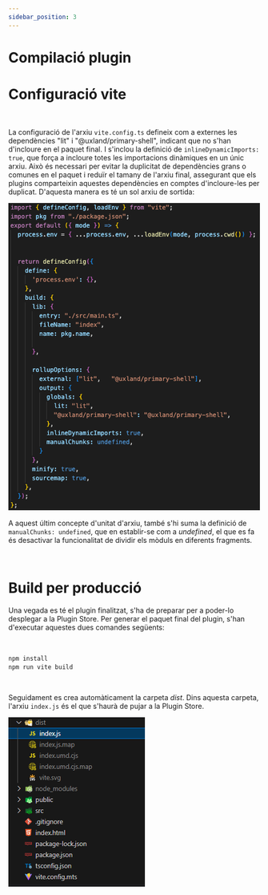 ```yaml
---
sidebar_position: 3
---
```


# Compilació plugin

# Configuració vite

<br/>

La configuració de l'arxiu `vite.config.ts` defineix com a externes les dependències "lit" i "@uxland/primary-shell", indicant que no s'han d'incloure en el paquet final. I s'inclou la definició de `inlineDynamicImports: true`, que força a incloure totes les importacions dinàmiques en un únic arxiu.
Això és necessari per evitar la duplicitat de dependències grans o comunes en el paquet i reduïr el tamany de l'arxiu final, assegurant que els plugins comparteixin aquestes dependències en comptes d'incloure-les per duplicat. D'aquesta manera es té un sol arxiu de sortida:

![dist](../../../static/img/vite-config-lit.png)

A aquest últim concepte d'unitat d'arxiu, també s'hi suma la definició de `manualChunks: undefined`, que en establir-se com a _undefined_, el que es fa és desactivar la funcionalitat de dividir els mòduls en diferents fragments.

<br/>

# Build per producció

Una vegada es té el plugin finalitzat, s'ha de preparar per a poder-lo desplegar a la Plugin Store.
Per generar el paquet final del plugin, s'han d'executar aquestes dues comandes següents:

<br/>

```bash
npm install
npm run vite build
```

<br/>

Seguidament es crea automàticament la carpeta _dist_. Dins aquesta carpeta, l'arxiu `index.js` és el que s'haurà de pujar a la Plugin Store.


![dist](../../../static/img/directory.png)


<br/>




